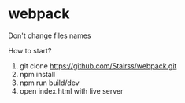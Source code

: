 # webpack
Don't change files names

How to start?

1. git clone https://github.com/Stairss/webpack.git
2. npm install
3. npm run build/dev
4. open index.html with live server
